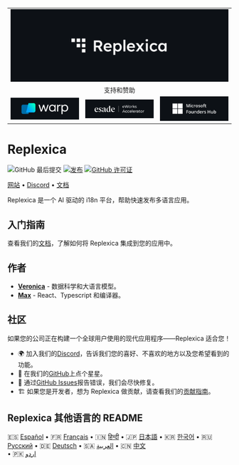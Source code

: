 <table width="100%">
    <tr>
        <td colspan="3">
            <a href="https://replexica.com">
                <img src="/content/banner.dark.png" width="100%" />
            </a>
        </td>
    </tr>
    <tr>
        <td colspan="3" align="center">
            支持和赞助
        </td>
    </tr>
    <tr>
        <td width="33%">
            <a target="_blank" href="https://www.warp.dev/?utm_source=github&utm_medium=referral&utm_campaign=replexica_20240626">
                <img src="/content/warp.dark.png" />
            </a>
        </td>
        <td width="33%">
            <a target="_blank" href="https://www.esade.edu/en/learning-innovation/rambla/eworks">
                <img src="/content/eworks.dark.png" />
            </a>
        </td>
        <td width="33%">
            <a target="_blank" href="https://foundershub.startups.microsoft.com">
                <img src="/content/ms-f-hub.dark.png" />
            </a>
        </td>
    </tr>
</table>

# Replexica

![GitHub 最后提交](https://img.shields.io/github/last-commit/replexica/replexica)
[![发布](https://github.com/replexica/replexica/actions/workflows/release.yml/badge.svg)](https://github.com/replexica/replexica/actions/workflows/release.yml)
[![GitHub 许可证](https://img.shields.io/github/license/replexica/replexica)](https://github.com/replexica/replexica/blob/main/LICENSE.md)

[网站](https://replexica.com) •
[Discord](https://replexica.com/go/discord) •
[文档](https://replexica.com/go/docs)

Replexica 是一个 AI 驱动的 i18n 平台，帮助快速发布多语言应用。

## 入门指南

查看我们的[文档](https://replexica.com/go/docs)，了解如何将 Replexica 集成到您的应用中。

## 作者

* **[Veronica](https://github.com/vrcprl)** - 数据科学和大语言模型。
* **[Max](https://github.com/maxprilutskiy)** - React、Typescript 和编译器。

## 社区

如果您的公司正在构建一个全球用户使用的现代应用程序——Replexica 适合您！

* 🌍 加入我们的[Discord](https://discord.gg/GeK6AuSqzw)，告诉我们您的喜好、不喜欢的地方以及您希望看到的功能。
* 🌟 在我们的[GitHub](https://github.com/replexica/replexica)上点个星星。
* 🐞 通过[GitHub Issues](https://github.com/replexica/replexica/issues)报告错误，我们会尽快修复。
* 🏗️ 如果您是开发者，想为 Replexica 做贡献，请查看我们的[贡献指南](./CONTRIBUTING.md)。

## Replexica 其他语言的 README

🇪🇸 [Español](/readme/es.md) •
🇫🇷 [Français](/readme/fr.md) •
🇮🇳 [हिन्दी](/readme/hi.md) •
🇯🇵 [日本語](/readme/ja.md) •
🇰🇷 [한국어](/readme/ko.md) •
🇷🇺 [Русский](/readme/ru.md) •
🇩🇪 [Deutsch](/readme/de.md) •
🇸🇦 [العربية](/readme/ar.md) •
🇨🇳 [中文](/readme/zh.md)<br> •
🇵🇰 [اردو](/readme/ur.md)
